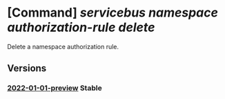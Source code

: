 # [Command] _servicebus namespace authorization-rule delete_

Delete a namespace authorization rule.

## Versions

### [2022-01-01-preview](/Resources/mgmt-plane/L3N1YnNjcmlwdGlvbnMve30vcmVzb3VyY2Vncm91cHMve30vcHJvdmlkZXJzL21pY3Jvc29mdC5zZXJ2aWNlYnVzL25hbWVzcGFjZXMve30vYXV0aG9yaXphdGlvbnJ1bGVzL3t9/2022-01-01-preview.xml) **Stable**

<!-- mgmt-plane /subscriptions/{}/resourcegroups/{}/providers/microsoft.servicebus/namespaces/{}/authorizationrules/{} 2022-01-01-preview -->

